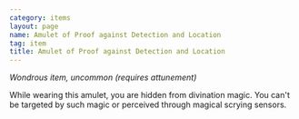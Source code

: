 ```yaml
---
category: items
layout: page
name: Amulet of Proof against Detection and Location
tag: item
title: Amulet of Proof against Detection and Location 
---
```

_Wondrous item, uncommon (requires attunement)_ 

While wearing this amulet, you are hidden from divination magic. You can't be targeted by such magic or perceived through magical scrying sensors.
